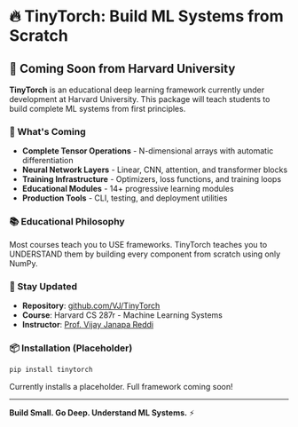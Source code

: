 # 🔥 TinyTorch: Build ML Systems from Scratch

## 🚧 Coming Soon from Harvard University

**TinyTorch** is an educational deep learning framework currently under development at Harvard University. This package will teach students to build complete ML systems from first principles.

### 🎯 What's Coming

- **Complete Tensor Operations** - N-dimensional arrays with automatic differentiation
- **Neural Network Layers** - Linear, CNN, attention, and transformer blocks  
- **Training Infrastructure** - Optimizers, loss functions, and training loops
- **Educational Modules** - 14+ progressive learning modules
- **Production Tools** - CLI, testing, and deployment utilities

### 📚 Educational Philosophy

Most courses teach you to USE frameworks. TinyTorch teaches you to UNDERSTAND them by building every component from scratch using only NumPy.

### 🚀 Stay Updated

- **Repository**: [github.com/VJ/TinyTorch](https://github.com/VJ/TinyTorch)
- **Course**: Harvard CS 287r - Machine Learning Systems
- **Instructor**: [Prof. Vijay Janapa Reddi](https://vijay.seas.harvard.edu)

### 📦 Installation (Placeholder)

```bash
pip install tinytorch
```

Currently installs a placeholder. Full framework coming soon!

---

**Build Small. Go Deep. Understand ML Systems.** ⚡
